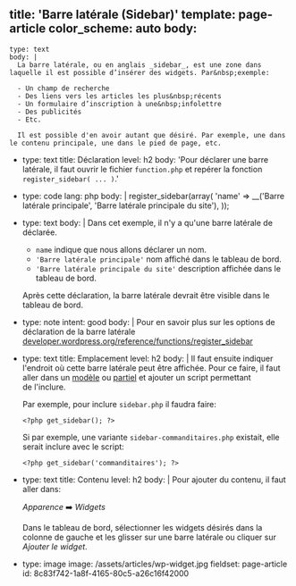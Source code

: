 title: 'Barre latérale (Sidebar)'
template: page-article
color_scheme: auto
body:
  -
    type: text
    body: |
      La barre latérale, ou en anglais _sidebar_, est une zone dans laquelle il est possible d’insérer des widgets. Par&nbsp;exemple: 
      
      - Un champ de recherche
      - Des liens vers les articles les plus&nbsp;récents
      - Un formulaire d’inscription à une&nbsp;infolettre
      - Des publicités
      - Etc.
      
      Il est possible d'en avoir autant que désiré. Par exemple, une dans le contenu principale, une dans le pied de page, etc.
  -
    type: text
    title: Déclaration
    level: h2
    body: 'Pour déclarer une barre latérale, il faut ouvrir le fichier `function.php` et repérer la fonction `register_sidebar( ... )`.'
  -
    type: code
    lang: php
    body: |
      register_sidebar(array(
        'name' => __('Barre latérale principale', 'Barre latérale principale du site'), 
      ));
  -
    type: text
    body: |
      Dans cet exemple, il n'y a qu'une barre latérale de déclarée.
      
      - `name` indique que nous allons déclarer un nom.
      - `'Barre latérale principale'` nom affiché dans le tableau de&nbsp;bord.
      - `'Barre latérale principale du site'` description affichée dans le tableau de&nbsp;bord.
      
      Après cette déclaration, la barre latérale devrait être visible dans le tableau de&nbsp;bord.
  -
    type: note
    intent: good
    body: |
      Pour en savoir plus sur les options de déclaration de la barre&nbsp;latérale
      [developer.wordpress.org/reference/functions/register_sidebar](https://developer.wordpress.org/reference/functions/register_sidebar/)
  -
    type: text
    title: Emplacement
    level: h2
    body: |
      Il faut ensuite indiquer l'endroit où cette barre latérale peut être affichée. Pour ce faire, il faut aller dans un [modèle](./templates) ou [partiel](./parts) et ajouter un script permettant de&nbsp;l'inclure.
      
      Par exemple, pour inclure `sidebar.php` il faudra&nbsp;faire:
      
      `<?php get_sidebar(); ?>`
      
      Si par exemple, une variante `sidebar-commanditaires.php` existait, elle serait inclure avec le&nbsp;script:
      
      `<?php get_sidebar('commanditaires'); ?>`
  -
    type: text
    title: Contenu
    level: h2
    body: |
      Pour ajouter du contenu, il faut aller&nbsp;dans:
      
      _Apparence_ ➡️ _Widgets_
      
      Dans le tableau de bord, sélectionner les widgets désirés dans la colonne de gauche et les glisser sur une barre latérale ou cliquer sur _Ajouter le&nbsp;widget_.
  -
    type: image
    image: /assets/articles/wp-widget.jpg
fieldset: page-article
id: 8c83f742-1a8f-4165-80c5-a26c16f42000
